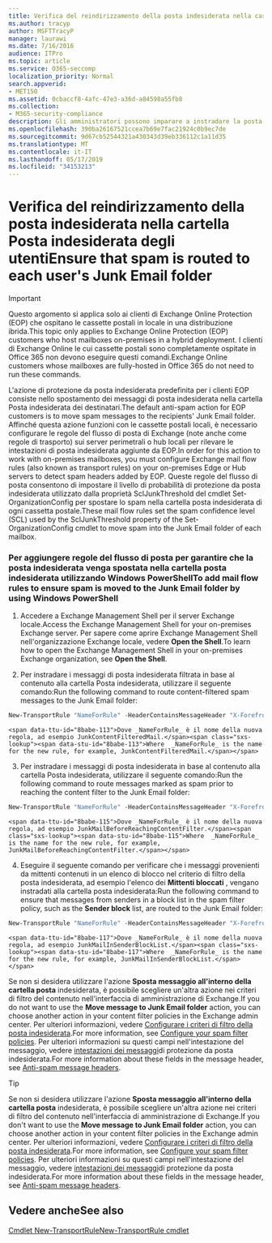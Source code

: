 ```yaml
---
title: Verifica del reindirizzamento della posta indesiderata nella cartella Posta indesiderata degli utenti
ms.author: tracyp
author: MSFTTracyP
manager: laurawi
ms.date: 7/16/2016
audience: ITPro
ms.topic: article
ms.service: O365-seccomp
localization_priority: Normal
search.appverid:
- MET150
ms.assetid: 0cbaccf8-4afc-47e3-a36d-a84598a55fb8
ms.collection:
- M365-security-compliance
description: Gli amministratori possono imparare a instradare la posta indesiderata alle cartelle di posta indesiderata degli utenti in Exchange Online Protection.
ms.openlocfilehash: 390ba26167521ccea7b69e7fac21924c0b9ec7de
ms.sourcegitcommit: 9d67cb52544321a430343d39eb336112c1a11d35
ms.translationtype: MT
ms.contentlocale: it-IT
ms.lasthandoff: 05/17/2019
ms.locfileid: "34153213"
---
```

# <a name="ensure-that-spam-is-routed-to-each-users-junk-email-folder"></a><span data-ttu-id="8babe-103">Verifica del reindirizzamento della posta indesiderata nella cartella Posta indesiderata degli utenti</span><span class="sxs-lookup"><span data-stu-id="8babe-103">Ensure that spam is routed to each user's Junk Email folder</span></span>

> [!IMPORTANT]
> <span data-ttu-id="8babe-104">Questo argomento si applica solo ai clienti di Exchange Online Protection (EOP) che ospitano le cassette postali in locale in una distribuzione ibrida.</span><span class="sxs-lookup"><span data-stu-id="8babe-104">This topic only applies to Exchange Online Protection (EOP) customers who host mailboxes on-premises in a hybrid deployment.</span></span> <span data-ttu-id="8babe-105">I clienti di Exchange Online le cui cassette postali sono completamente ospitate in Office 365 non devono eseguire questi comandi.</span><span class="sxs-lookup"><span data-stu-id="8babe-105">Exchange Online customers whose mailboxes are fully-hosted in Office 365 do not need to run these commands.</span></span> 
  
<span data-ttu-id="8babe-106">L'azione di protezione da posta indesiderata predefinita per i clienti EOP consiste nello spostamento dei messaggi di posta indesiderata nella cartella Posta indesiderata dei destinatari.</span><span class="sxs-lookup"><span data-stu-id="8babe-106">The default anti-spam action for EOP customers is to move spam messages to the recipients' Junk Email folder.</span></span> <span data-ttu-id="8babe-107">Affinché questa azione funzioni con le cassette postali locali, è necessario configurare le regole del flusso di posta di Exchange (note anche come regole di trasporto) sui server perimetrali o hub locali per rilevare le intestazioni di posta indesiderata aggiunte da EOP.</span><span class="sxs-lookup"><span data-stu-id="8babe-107">In order for this action to work with on-premises mailboxes, you must configure Exchange mail flow rules (also known as transport rules) on your on-premises Edge or Hub servers to detect spam headers added by EOP.</span></span> <span data-ttu-id="8babe-108">Queste regole del flusso di posta consentono di impostare il livello di probabilità di protezione da posta indesiderata utilizzato dalla proprietà SclJunkThreshold del cmdlet Set-OrganizationConfig per spostare lo spam nella cartella posta indesiderata di ogni cassetta postale.</span><span class="sxs-lookup"><span data-stu-id="8babe-108">These mail flow rules set the spam confidence level (SCL) used by the SclJunkThreshold property of the Set-OrganizationConfig cmdlet to move spam into the Junk Email folder of each mailbox.</span></span> 
  
### <a name="to-add-mail-flow-rules-to-ensure-spam-is-moved-to-the-junk-email-folder-by-using-windows-powershell"></a><span data-ttu-id="8babe-109">Per aggiungere regole del flusso di posta per garantire che la posta indesiderata venga spostata nella cartella posta indesiderata utilizzando Windows PowerShell</span><span class="sxs-lookup"><span data-stu-id="8babe-109">To add mail flow rules to ensure spam is moved to the Junk Email folder by using Windows PowerShell</span></span>

1. <span data-ttu-id="8babe-110">Accedere a Exchange Management Shell per il server Exchange locale.</span><span class="sxs-lookup"><span data-stu-id="8babe-110">Access the Exchange Management Shell for your on-premises Exchange server.</span></span> <span data-ttu-id="8babe-111">Per sapere come aprire Exchange Management Shell nell'organizzazione Exchange locale, vedere **Open the Shell**.</span><span class="sxs-lookup"><span data-stu-id="8babe-111">To learn how to open the Exchange Management Shell in your on-premises Exchange organization, see **Open the Shell**.</span></span>
    
2. <span data-ttu-id="8babe-112">Per instradare i messaggi di posta indesiderata filtrata in base al contenuto alla cartella Posta indesiderata, utilizzare il seguente comando:</span><span class="sxs-lookup"><span data-stu-id="8babe-112">Run the following command to route content-filtered spam messages to the Junk Email folder:</span></span>
    
  ```Powershell
  New-TransportRule "NameForRule" -HeaderContainsMessageHeader "X-Forefront-Antispam-Report" -HeaderContainsWords "SFV:SPM" -SetSCL 6
  ```

    <span data-ttu-id="8babe-113">Dove _NameForRule_ è il nome della nuova regola, ad esempio JunkContentFilteredMail.</span><span class="sxs-lookup"><span data-stu-id="8babe-113">Where  _NameForRule_ is the name for the new rule, for example, JunkContentFilteredMail.</span></span> 
    
3. <span data-ttu-id="8babe-114">Per instradare i messaggi di posta indesiderata in base al contenuto alla cartella Posta indesiderata, utilizzare il seguente comando:</span><span class="sxs-lookup"><span data-stu-id="8babe-114">Run the following command to route messages marked as spam prior to reaching the content filter to the Junk Email folder:</span></span>
    
  ```Powershell
  New-TransportRule "NameForRule" -HeaderContainsMessageHeader "X-Forefront-Antispam-Report" -HeaderContainsWords "SFV:SKS" -SetSCL 6
  ```

    <span data-ttu-id="8babe-115">Dove _NameForRule_ è il nome della nuova regola, ad esempio JunkMailBeforeReachingContentFilter.</span><span class="sxs-lookup"><span data-stu-id="8babe-115">Where  _NameForRule_ is the name for the new rule, for example, JunkMailBeforeReachingContentFilter.</span></span> 
    
4. <span data-ttu-id="8babe-116">Eseguire il seguente comando per verificare che i messaggi provenienti da mittenti contenuti in un elenco di blocco nel criterio di filtro della posta indesiderata, ad esempio l'elenco dei **Mittenti bloccati** , vengano instradati alla cartella posta indesiderata:</span><span class="sxs-lookup"><span data-stu-id="8babe-116">Run the following command to ensure that messages from senders in a block list in the spam filter policy, such as the **Sender block** list, are routed to the Junk Email folder:</span></span> 
    
  ```Powershell
  New-TransportRule "NameForRule" -HeaderContainsMessageHeader "X-Forefront-Antispam-Report" -HeaderContainsWords "SFV:SKB" -SetSCL 6
  ```

    <span data-ttu-id="8babe-117">Dove _NameForRule_ è il nome della nuova regola, ad esempio JunkMailInSenderBlockList.</span><span class="sxs-lookup"><span data-stu-id="8babe-117">Where  _NameForRule_ is the name for the new rule, for example, JunkMailInSenderBlockList.</span></span> 
    
<span data-ttu-id="8babe-118">Se non si desidera utilizzare l'azione **Sposta messaggio all'interno della cartella posta** indesiderata, è possibile scegliere un'altra azione nei criteri di filtro del contenuto nell'interfaccia di amministrazione di Exchange.</span><span class="sxs-lookup"><span data-stu-id="8babe-118">If you do not want to use the **Move message to Junk Email folder** action, you can choose another action in your content filter policies in the Exchange admin center.</span></span> <span data-ttu-id="8babe-119">Per ulteriori informazioni, vedere [Configurare i criteri di filtro della posta indesiderata](configure-your-spam-filter-policies.md).</span><span class="sxs-lookup"><span data-stu-id="8babe-119">For more information, see [Configure your spam filter policies](configure-your-spam-filter-policies.md).</span></span> <span data-ttu-id="8babe-120">Per ulteriori informazioni su questi campi nell'intestazione del messaggio, vedere [intestazioni dei messaggi](anti-spam-message-headers.md)di protezione da posta indesiderata.</span><span class="sxs-lookup"><span data-stu-id="8babe-120">For more information about these fields in the message header, see [Anti-spam message headers](anti-spam-message-headers.md).</span></span>
  

> [!TIP]
> <span data-ttu-id="8babe-121">Se non si desidera utilizzare l'azione **Sposta messaggio all'interno della cartella posta** indesiderata, è possibile scegliere un'altra azione nei criteri di filtro del contenuto nell'interfaccia di amministrazione di Exchange.</span><span class="sxs-lookup"><span data-stu-id="8babe-121">If you don't want to use the **Move message to Junk Email folder** action, you can choose another action in your content filter policies in the Exchange admin center.</span></span> <span data-ttu-id="8babe-122">Per ulteriori informazioni, vedere [Configurare i criteri di filtro della posta indesiderata](configure-your-spam-filter-policies.md).</span><span class="sxs-lookup"><span data-stu-id="8babe-122">For more information, see [Configure your spam filter policies](configure-your-spam-filter-policies.md).</span></span> <span data-ttu-id="8babe-123">Per ulteriori informazioni su questi campi nell'intestazione del messaggio, vedere [intestazioni dei messaggi](anti-spam-message-headers.md)di protezione da posta indesiderata.</span><span class="sxs-lookup"><span data-stu-id="8babe-123">For more information about these fields in the message header, see [Anti-spam message headers](anti-spam-message-headers.md).</span></span>
> 
## <a name="see-also"></a><span data-ttu-id="8babe-124">Vedere anche</span><span class="sxs-lookup"><span data-stu-id="8babe-124">See also</span></span>

[<span data-ttu-id="8babe-125">Cmdlet New-TransportRule</span><span class="sxs-lookup"><span data-stu-id="8babe-125">New-TransportRule cmdlet</span></span>](https://technet.microsoft.com/library/bb125138%28v=exchg.160%29.aspx)

